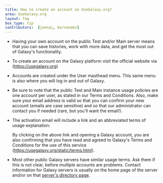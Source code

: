 ```yaml
---
title: How to create an account on UseGalaxy.org?
area: UseGalaxy.org
layout: faq
box_type: tip
contributors:  [jennaj, bernandez]
---
```



- Having your own account on the public Test and/or Main server means that you can save histories, work with more data, and get the most out of Galaxy's functionality.

- To create an account on the Galaxy platform visit the official website via (https://usegalaxy.org)

- Accounts are created under the User masthead menu. This same menu is also where you will log in and out of Galaxy.


- Be sure to note that the public Test and Main instance usage policies are one account per user, as stated in our Terms and Conditions. Also, make sure your email address is valid so that you can confirm your new account (emails are case sensitive) and so that our administrator can contact you if needed (rare, but you'll want the email!).

- The activation email will include a link and an abbreviated terms of usage explanation:

  By clicking on the above link and opening a Galaxy account, you are also confirming that you have read and agreed to Galaxy's Terms and Conditions for the use   of this service (https://usegalaxy.org/static/terms.html). 


- Most other public Galaxy servers have similar usage terms. Ask them if this is not clear, before multiple accounts are problems. Contact information for Galaxy servers is usually on the home page of the server and/or on that [server's directory page](https://galaxyproject.org/use/).

